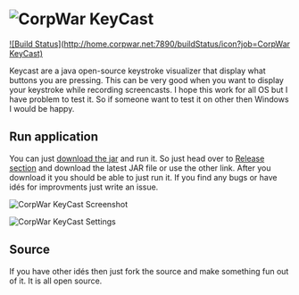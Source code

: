 ![CorpWar KeyCast](http://www.corpwar.net/wp-content/uploads/2015/07/keycast.png)
=======

[![Build Status](http://home.corpwar.net:7890/buildStatus/icon?job=CorpWar KeyCast)](http://home.corpwar.net:7890/job/CorpWar%20KeyCast/)

Keycast are a java open-source keystroke visualizer that display what buttons you are pressing. This can be very good when you want to display your keystroke while recording screencasts. I hope this work for all OS but I have problem to test it. So if someone want to test it on other then Windows I would be happy.

## Run application
You can just [download the jar](https://github.com/CorpWar/keycast/releases/download/v0.98/corpwar-keycast-all-0.98.jar) and run it. So just head over to [Release section](https://github.com/CorpWar/keycast/releases) and download the latest JAR file or use the other link. After you download it you should be able to just run it. If you find any bugs or have idés for improvments just write an issue.

![CorpWar KeyCast Screenshot](http://www.corpwar.net/wp-content/uploads/2015/07/KeyCast_mainScreen.png)

![CorpWar KeyCast Settings](http://www.corpwar.net/wp-content/uploads/2015/07/settings_keycast.png)

## Source
If you have other idés then just fork the source and make something fun out of it. It is all open source.

